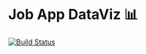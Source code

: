 # Job App DataViz 📊

[![Build Status](https://travis-ci.com/frankfaustino/Job-App-Data-Visualizer.svg?branch=master)](https://travis-ci.com/frankfaustino/Job-App-Data-Visualizer)
